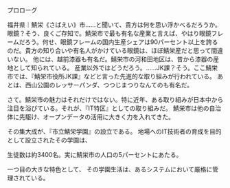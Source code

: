 プロローグ

福井県｜鯖栄《さばえい》市……と聞いて、貴方は何を思い浮かべるだろうか。  
眼鏡？そう、良くご存知で。鯖栄市で最も有名な産業と言えば、やはり眼鏡フレームだろう。何せ、眼鏡フレームの国内生産シェアは90パーセント以上を誇るのだ。貴方の知り合いや有名人がかけている眼鏡は、ほぼ鯖栄産だと思って間違いない。
他には、越前漆器も有名だ。鯖栄市の河和田地区は、昔から漆器の産地として知られている。
産業以外ではどうだろう。……JK課？そう。ここ鯖栄市では、『鯖栄市役所JK課』などと言った先進的な取り組みが行われている。
あとは、西山公園のレッサーパンダ、つつじまつりなんてのも有名だ。

さて。鯖栄市の魅力はそれだけではない。特に近年、ある取り組みが日本中から注目を浴びている。それが、『IT特区』としての取り組みだ。
鯖栄市は他の自治体に先駆け、オープンデータの活用に大きく力を入れてきた。

その集大成が、『市立鯖栄学園』の設立である。
地場へのIT技術者の育成を目的として設立されたその学園は、

生徒数は約3400名。実に鯖栄市の人口の5パーセントにあたる。

一つ目の大きな特色として、
その学園生活は、あるシステムにおいて厳格に管理されている。